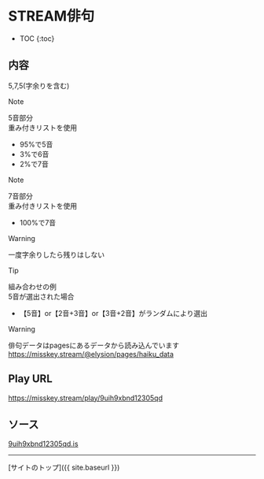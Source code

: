 # STREAM俳句

* TOC
{:toc}

## 内容
5,7,5(字余りを含む)

> [!NOTE]
> 5音部分  
> 重み付きリストを使用  
> - 95%で5音
> - 3%で6音
> - 2%で7音

> [!NOTE]
> 7音部分  
> 重み付きリストを使用  
> - 100%で7音

> [!WARNING]
> 一度字余りしたら残りはしない

> [!TIP]
> 組み合わせの例  
> 5音が選出された場合  
> - 【5音】or【2音+3音】or【3音+2音】がランダムにより選出

> [!WARNING]
> 俳句データはpagesにあるデータから読み込んでいます
> https://misskey.stream/@elysion/pages/haiku_data


## Play URL

https://misskey.stream/play/9uih9xbnd12305qd

## ソース

[9uih9xbnd12305qd.is](./../../src/stream/9uih9xbnd12305qd.is)

----

[サイトのトップ]({{ site.baseurl }})
